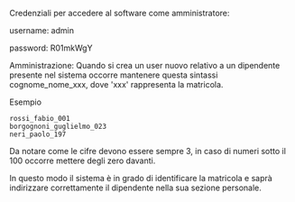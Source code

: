 Credenziali per accedere al software come amministratore:

username: admin

password: R01mkWgY

Amministrazione: Quando si crea un user nuovo relativo a un dipendente presente nel sistema occorre mantenere questa sintassi cognome_nome_xxx, dove 'xxx' rappresenta la matricola.

Esempio

    rossi_fabio_001
    borgognoni_guglielmo_023
    neri_paolo_197

Da notare come le cifre devono essere sempre 3, in caso di numeri sotto il 100 occorre mettere degli zero davanti.

In questo modo il sistema è in grado di identificare la matricola e saprà indirizzare correttamente il dipendente nella sua sezione personale.
